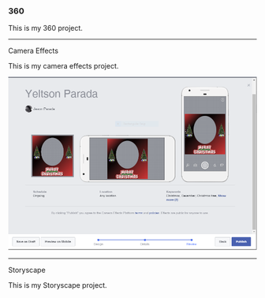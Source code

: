 ### 360

This is my 360 project.

<script src="//360.vizor.io/scripts/embed.js" data-vizorurl="//360.vizor.io/embed/v/jykdg" ></script>

***

Camera Effects

This is my camera effects project.

![Yeltson Parada](https://github.com/yeltsonparada/yeltsonparada.github.io/blob/master/Yeltson%20Parada.PNG?raw=true "Optional Title")

***

Storyscape

This is my Storyscape project.

<script src="//360.vizor.io/scripts/embed.js" data-vizorurl="https://patches.vizor.io/embed/yeltsonparada/beach-city" ></script>
